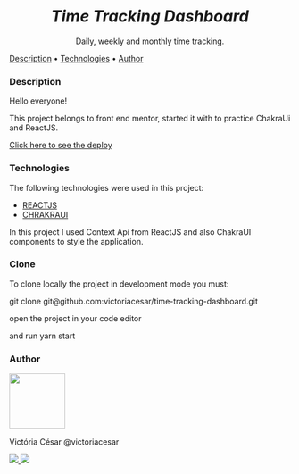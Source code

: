 <h1 align="center"><em>Time Tracking Dashboard</em></h1>
<p align="center">Daily, weekly and monthly time tracking.</p>

<p align="left">
 <a href="#description">Description</a> •
 <a href="#technologies">Technologies</a> • 
 <a href="#author">Author</a>
</p>

### Description

<p>Hello everyone!</p>
<p>This project belongs to front end mentor, started it with to practice ChakraUi and ReactJS.</p>
<a href="https://time-tracking-dashboard-jade.vercel.app/">Click here to see the deploy</a>

### Technologies

The following technologies were used in this project:

- [REACTJS](https://reactjs.org/)
- [CHRAKRAUI](https://chakra-ui.com/)

In this project I used Context Api from ReactJS and also ChakraUI components to style the application.

### Clone

<p>To clone locally the project in development mode you must:</p>

<p>git clone git@github.com:victoriacesar/time-tracking-dashboard.git</p>
<p>open the project in your code editor</p>
<p>and run yarn start</p>

### Author

<a href="https://github.com/victoriacesar" rel="nofollow">
 <img src="https://avatars.githubusercontent.com/u/52262828?v=4" width="100px;" alt="" style="max-width:100%;">
 <br>
</a>
<p>Victória César @victoriacesar</p>
<a href="mailto:victoriacesaras@gmail.com">
  <img src="https://img.shields.io/badge/Gmail-D14836?style=for-the-badge&logo=gmail&logoColor=white&link=mailto:victoriacesaras@gmail.com" />
</a><a href="https://github.com/victoriacesar">
  <img src="https://img.shields.io/badge/GitHub-100000?style=for-the-badge&logo=github&logoColor=white&link=https://github.com/victoriacesar"/>
<a>
